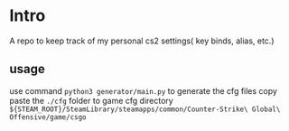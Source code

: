 # Intro

A repo to keep track of my personal cs2 settings( key binds, alias, etc.)

## usage

use command `python3 generator/main.py` to generate the cfg files
copy paste the `./cfg` folder to game cfg directory `${STEAM_ROOT}/SteamLibrary/steamapps/common/Counter-Strike\ Global\ Offensive/game/csgo`
